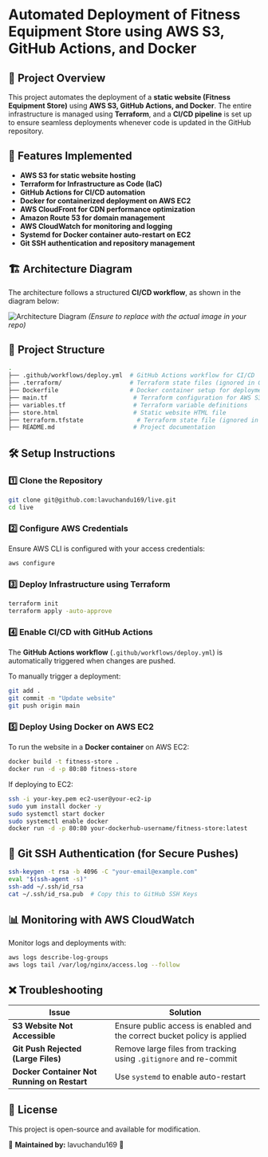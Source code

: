 # Automated Deployment of Fitness Equipment Store using AWS S3, GitHub Actions, and Docker

## 📌 Project Overview
This project automates the deployment of a **static website (Fitness Equipment Store)** using **AWS S3, GitHub Actions, and Docker**. The entire infrastructure is managed using **Terraform**, and a **CI/CD pipeline** is set up to ensure seamless deployments whenever code is updated in the GitHub repository.

## 🚀 Features Implemented
- **AWS S3 for static website hosting**
- **Terraform for Infrastructure as Code (IaC)**
- **GitHub Actions for CI/CD automation**
- **Docker for containerized deployment on AWS EC2**
- **AWS CloudFront for CDN performance optimization**
- **Amazon Route 53 for domain management**
- **AWS CloudWatch for monitoring and logging**
- **Systemd for Docker container auto-restart on EC2**
- **Git SSH authentication and repository management**

## 🏗️ Architecture Diagram
The architecture follows a structured **CI/CD workflow**, as shown in the diagram below:

![Architecture Diagram](./architecture-diagram.png) *(Ensure to replace with the actual image in your repo)*

## 📂 Project Structure
```bash
.
├── .github/workflows/deploy.yml  # GitHub Actions workflow for CI/CD
├── .terraform/                   # Terraform state files (ignored in Git)
├── Dockerfile                    # Docker container setup for deployment
├── main.tf                        # Terraform configuration for AWS S3
├── variables.tf                   # Terraform variable definitions
├── store.html                     # Static website HTML file
├── terraform.tfstate               # Terraform state file (ignored in Git)
├── README.md                      # Project documentation
```

## 🛠️ Setup Instructions

### **1️⃣ Clone the Repository**
```sh
git clone git@github.com:lavuchandu169/live.git
cd live
```

### **2️⃣ Configure AWS Credentials**
Ensure AWS CLI is configured with your access credentials:
```sh
aws configure
```

### **3️⃣ Deploy Infrastructure using Terraform**
```sh
terraform init
terraform apply -auto-approve
```

### **4️⃣ Enable CI/CD with GitHub Actions**
The **GitHub Actions workflow** (`.github/workflows/deploy.yml`) is automatically triggered when changes are pushed.

To manually trigger a deployment:
```sh
git add .
git commit -m "Update website"
git push origin main
```

### **5️⃣ Deploy Using Docker on AWS EC2**
To run the website in a **Docker container** on AWS EC2:
```sh
docker build -t fitness-store .
docker run -d -p 80:80 fitness-store
```

If deploying to EC2:
```sh
ssh -i your-key.pem ec2-user@your-ec2-ip
sudo yum install docker -y
sudo systemctl start docker
sudo systemctl enable docker
docker run -d -p 80:80 your-dockerhub-username/fitness-store:latest
```

## 📌 Git SSH Authentication (for Secure Pushes)
```sh
ssh-keygen -t rsa -b 4096 -C "your-email@example.com"
eval "$(ssh-agent -s)"
ssh-add ~/.ssh/id_rsa
cat ~/.ssh/id_rsa.pub  # Copy this to GitHub SSH Keys
```

## 📊 Monitoring with AWS CloudWatch
Monitor logs and deployments with:
```sh
aws logs describe-log-groups
aws logs tail /var/log/nginx/access.log --follow
```

## ❌ Troubleshooting
| Issue | Solution |
|--------|------------|
| **S3 Website Not Accessible** | Ensure public access is enabled and the correct bucket policy is applied |
| **Git Push Rejected (Large Files)** | Remove large files from tracking using `.gitignore` and re-commit |
| **Docker Container Not Running on Restart** | Use `systemd` to enable auto-restart |

## 📝 License
This project is open-source and available for modification.

📌 **Maintained by:** lavuchandu169 🚀
